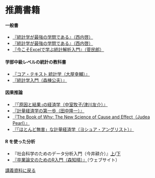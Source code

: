 # 推薦書籍

#### 一般書

- <a href="[遷移先のurl](https://www.diamond.co.jp/book/9784478022214.html)" target="_blank">『統計学が最強の学問である』（西内啓）</a>
- [『統計学が最強の学問である』（西内啓）](https://www.diamond.co.jp/book/9784478022214.html)
- [『今こそExcelで学ぶ統計解析入門』（菅民郎）](https://www.ohmsha.co.jp/book/9784274232350/)

#### 学部中級レベルの統計の教科書

- [『コア・テキスト 統計学（大屋幸輔）』](https://www.saiensu.co.jp/search/?isbn=978-4-88384-050-2&y=2003)
- [『統計学入門（森棟公夫）』](https://www.saiensu.co.jp/search/?isbn=978-4-88384-017-5&y=2000)

#### 因果推論

- [『｢原因と結果｣の経済学（中室牧子/津川友介）』](https://www.diamond.co.jp/book/9784478039472.html)
- [『計量経済学の第一歩（田中隆一）』](https://www.yuhikaku.co.jp/books/detail/9784641150287)
- [『The Book of Why: The New Science of Cause and Effect（Judea Pearl）』](https://www.amazon.co.jp/Book-Why-Science-Cause-Effect/dp/046509760X)
- [『「ほとんど無害」な計量経済学（ヨシュア・アングリスト）』](https://shorturl.at/nRiir)

#### R を使った分析

- 『社会科学のためのデータ分析入門（今井耕介）』[上](https://www.iwanami.co.jp/book/b352348.html)/[下](https://www.iwanami.co.jp/book/b352363.html)
- [『卒業論文のためのR入門（森知晴）』](https://tomoecon.github.io/R_for_graduate_thesis/)（ウェブサイト）

[講義資料に戻る](index.html)
